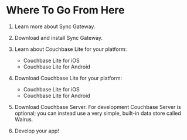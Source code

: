 # Where To Go From Here


1. Learn more about Sync Gateway.

2. Download and install Sync Gateway.

1. Learn about Couchbase Lite for your platform:

    * Couchbase Lite for iOS
    * Couchbase Lite for Android  

1. Download Couchbase Lite for your platform:
    * Couchbase Lite for iOS  
    * Couchbase Lite for Android  
    
1. Download Couchbase Server. For development Couchbase Server is optional; you can instead use a very simple, built-in data store called Walrus.
2. Develop your app!
    



